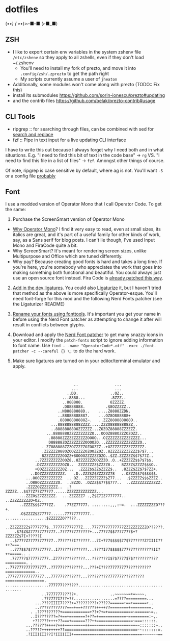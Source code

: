 # dotfiles
(•_•) ( •_•)>⌐■-■ (⌐■_■)

## ZSH
- I like to export certain env variables in the system zshenv file `/etc/zshenv` so they apply to all zshells, even if they don't load ~/.zshenv
  - You'll need to install my fork of prezto, and move it into `.config/zsh/.zprezto` to get the path right
  - My scripts currently assume a user of `jheaton`
- Additionally, some modules won't come along with prezto (TODO:: Fix this)
 - install its submodules https://github.com/sorin-ionescu/prezto#updating
 - and the contrib files https://github.com/belak/prezto-contrib#usage
 
## CLI Tools
- ripgrep :: for searching through files, can be combined with sed for [search and replace](https://github.com/BurntSushi/ripgrep/blob/master/FAQ.md#how-can-i-search-and-replace-with-ripgrep)
- fzf :: Pipe in text input for a live updating CLI interface 

I have to write this out because I always forget why I need both and in what situations. E.g. "I need to find this bit of text in the code base" -> `rg` VS. "I need to find this file in a list of files" -> `fzf`. Amongst other things of course.

Of note, ripgrep is case sensitive by default, where ag is not. You'll want `-S` or a config file [probably](https://github.com/BurntSushi/ripgrep/blob/master/GUIDE.md#common-options)


## Font
I use a modded version of Operator Mono that I call Operator Code. To get the same:

1. Purchase the ScreenSmart version of Operator Mono
- [Why Operator Mono](https://www.typography.com/blog/introducing-operator)? I find it very easy to read, even at small sizes, its italics are great, and it's part of a useful family for other kinds of work, say, as a Sans serif for blog posts. I can't lie though, I've used Input Mono and FiraCode quite a bit.
- Why ScreenSmart? It's meant for rendering screen sizes, unlike Multipurpose and Office which are tuned differently.
- Why pay? Because creating good fonts is hard and takes a long time. If you're here, you're somebody who appreciates the work that goes into making something both functional and beautiful. You could always just use an open source font instead. Fira Code is [already patched this way](https://github.com/ryanoasis/nerd-fonts/tree/master/patched-fonts/FiraCode).

2. [Add in the dev ligatures](https://github.com/kiliman/operator-mono-lig). You could also [Ligaturize](https://github.com/ToxicFrog/Ligaturizer) it, but I haven't tried that method as the above is more specifically Operator-esque. You'll need font-forge for this mod and the following Nerd Fonts patcher (see the Ligaturizer README)

3. [Rename your fonts using fonttools](http://www.fontgeek.net/blog/?p=343). It's important you get your name in before using the Nerd Font patcher as attempting to change it after will result in conflicts between glyphs.

4. Download and apply the [Nerd Font patcher](https://github.com/ryanoasis/nerd-fonts#option-8-patch-your-own-font) to get many snazzy icons in your editor. I modify the `patch-fonts` script to ignore adding information to font name. Use `find . -name "OperatorCode*.otf" -exec ./font-patcher -c --careful {} \;` to do the hard work.

5. Make sure ligatures are turned on in your editor/terminal emulator and apply.

```
                                                                                
                                                                                
                              ..                ...                             
                             ...                ...                             
                           ..DD.              ..OZ..                            
                         ...8888...           .8ZZZ..                           
                         ..888888.            8ZZZZZ.                           
                         .D8888888.         .$8OZZZZZ..                         
                       ..N88888888D..    ....Z8888ZZDN.                         
                       ..88888888887.    ...OZ8O888888+                         
                       .88888888888Z~.   ..ZZZ888888888O..                      
                    ...8888888888ZZZZ.....ZZZO88888888ZZ,.                      
                    ..88888888OOZZZZZZ...ZOZOZ88888ZZZZZZ.                      
                  ...8888888ZZZZZZZZZZO...OOOZ888OZZZOZOZZ..                    
                   .88888ZZZZZZZZZZZOOOO...OZZZZZZZZZZZZZZZ...                  
                   D88888ZOZZZZZZZZOOOOZO..,ZZZZZZZZZZZZZZZO..                  
                . ZZ888888ZZZOZZZZZOZOOZZZ..+OZZZZZZZZZZZZZZZ.                  
                .ZZZZZZ888OZOOZZZZZOZOOZZOZ..8ZZZZZZZZZZZZ$7$7...               
                8ZZZZZZZZOOZZ+8OOOOZZZZZZOZO..$ZZ.ZZZZZZ$$7$77Z..               
             ..7ZZZZZZZZZOOZ8..8ZZZZZZZOOZZZO..O..+ZZZZZZ$$7$7$$.               
             .DZZZZZZZZZZOZ8..  ZZZZZZZZ$ZZZZ8..   8ZZZZ$ZZZZ$$$O..             
             +OOZZZZZZZZZOZ...  .ZZZZ$$ZZ$ZZZZ$..  .8ZZZ$ZZ$7$7ZZ+.             
           ..DOZZZZZZZZZZZ.   .D..ZZZ$Z$ZZZZZZ78   ..OZZZ$$7$$$$$$.             
         ...8OOZZZZZZZZZZ  .. OZ...ZZZZZZZZZ$Z77...  .$ZZZZZ$$$ZZZZ..           
         ..O88OZZZZZZZZO.  ..8ZZO. .OZZZ$$77$$777..  ..ZZZZZZZZZZZZZ.           
         .ZZZZOZZZZZZZZ..  .?ZZZZZ...$$77Z77Z77777......ZZZZZZZZZZZZZ...        
      ...ZZZO$Z7ZZZZZZ.  ...ZZZZZZ7 .,Z$Z7IZ7777777..  ..ZZZZZZZZZO+OZ..        
      ..ZZZZ$$$7777ZZ.    .77ZZ77777. ........,,,:~=.  ...ZZZZZZZZO???+.        
      .O$ZZZZ$Z77777......77777777777..  ..................$ZZZZZZO?????..      
    ..ZZZZZZZZ$7777777$..777777777777Z....77777777777777ZZZZZZZZZZO??????.      
    .$7$Z$Z77777777777..7??777777????+...77777$$7777777$+?ZZZZZZ$7I+?????I      
  ..$7777Z77777777777..77?????I??????...7I+777$$$$$77$77?????Z?IIII??++?===.    
  ..777$$7$777777777..I77???????????...????I77$$$$$77777?????????II?++=====.. . 
  .777777$777777777..Z777??????????...???????I$7$7777$7$???????????=========. . 
..7777777777777777..?7777?????????...???+I????77777777??????????=============.. 
.7777777777777777...77777????????...??????????77777??????????=================. 
...................777777???????.....................................   ....... 
                ..7777777?????+.              ..~~~~~~=+=~~~~.                  
                .?77777I7??+??..................=????=========...               
             ...????IIII7????+=?????????+?????======+==+======+..               
             ..????????77??===+==+??????++++??========+=========.               
           . .??????????+============+??+?+=+===========~======~=..             
           ..I????????=?+==+=======?+??=+============~=========:~,.             
            +??????++++??===+======???++================~===::::::.             
         ..,??????++++?+++=========++====================~~:::::::~..           
         ..?????++++++++??================================~~:::::::=.           
         .?IIIIIII??I?IIIIIII+==============================~~~~~~~==           
                                                                                
                                                                                
                                                                                
```
